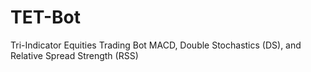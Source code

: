 # TET-Bot
Tri-Indicator Equities Trading Bot MACD, Double Stochastics (DS), and Relative Spread Strength (RSS)
